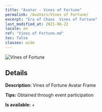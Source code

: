 ```yaml
---
title: "Avatar - Vines of Fortune"
permalink: /Avatars/Vines of Fortune/
excerpt: "Era of Chaos  Vines of Fortune"
last_modified_at: 2021-06-22
locale: en
ref: "Vines of Fortune.md"
toc: false
classes: wide
---
```

 ![Vines of Fortune](/images/a/avatarFrame_92.png)

## Details

 **Description:** Vines of Fortune Avatar Frame 

 **Tips:** Obtained through event participation 

 **Is available:**  + 

